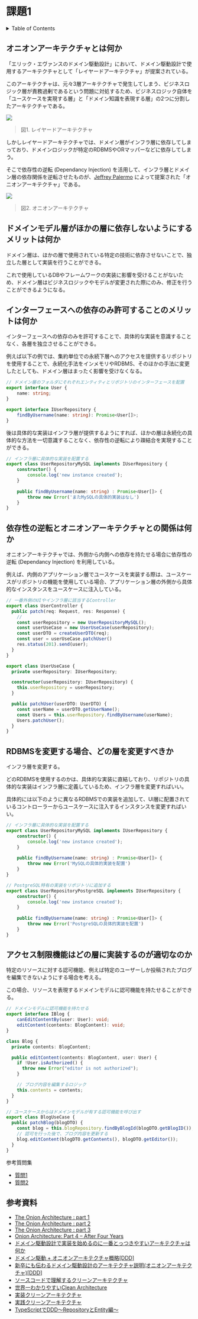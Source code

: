 # 課題1

<!-- START doctoc generated TOC please keep comment here to allow auto update -->
<!-- DON'T EDIT THIS SECTION, INSTEAD RE-RUN doctoc TO UPDATE -->
<details>
<summary>Table of Contents</summary>

- [オニオンアーキテクチャとは何か](#%E3%82%AA%E3%83%8B%E3%82%AA%E3%83%B3%E3%82%A2%E3%83%BC%E3%82%AD%E3%83%86%E3%82%AF%E3%83%81%E3%83%A3%E3%81%A8%E3%81%AF%E4%BD%95%E3%81%8B)
- [ドメインモデル層がほかの層に依存しないようにするメリットは何か](#%E3%83%89%E3%83%A1%E3%82%A4%E3%83%B3%E3%83%A2%E3%83%87%E3%83%AB%E5%B1%A4%E3%81%8C%E3%81%BB%E3%81%8B%E3%81%AE%E5%B1%A4%E3%81%AB%E4%BE%9D%E5%AD%98%E3%81%97%E3%81%AA%E3%81%84%E3%82%88%E3%81%86%E3%81%AB%E3%81%99%E3%82%8B%E3%83%A1%E3%83%AA%E3%83%83%E3%83%88%E3%81%AF%E4%BD%95%E3%81%8B)
- [インターフェースへの依存のみ許可することのメリットは何か](#%E3%82%A4%E3%83%B3%E3%82%BF%E3%83%BC%E3%83%95%E3%82%A7%E3%83%BC%E3%82%B9%E3%81%B8%E3%81%AE%E4%BE%9D%E5%AD%98%E3%81%AE%E3%81%BF%E8%A8%B1%E5%8F%AF%E3%81%99%E3%82%8B%E3%81%93%E3%81%A8%E3%81%AE%E3%83%A1%E3%83%AA%E3%83%83%E3%83%88%E3%81%AF%E4%BD%95%E3%81%8B)
- [依存性の逆転とオニオンアーキテクチャとの関係は何か](#%E4%BE%9D%E5%AD%98%E6%80%A7%E3%81%AE%E9%80%86%E8%BB%A2%E3%81%A8%E3%82%AA%E3%83%8B%E3%82%AA%E3%83%B3%E3%82%A2%E3%83%BC%E3%82%AD%E3%83%86%E3%82%AF%E3%83%81%E3%83%A3%E3%81%A8%E3%81%AE%E9%96%A2%E4%BF%82%E3%81%AF%E4%BD%95%E3%81%8B)
- [RDBMSを変更する場合、どの層を変更すべきか](#rdbms%E3%82%92%E5%A4%89%E6%9B%B4%E3%81%99%E3%82%8B%E5%A0%B4%E5%90%88%E3%81%A9%E3%81%AE%E5%B1%A4%E3%82%92%E5%A4%89%E6%9B%B4%E3%81%99%E3%81%B9%E3%81%8D%E3%81%8B)
- [アクセス制限機能はどの層に実装するのが適切なのか](#%E3%82%A2%E3%82%AF%E3%82%BB%E3%82%B9%E5%88%B6%E9%99%90%E6%A9%9F%E8%83%BD%E3%81%AF%E3%81%A9%E3%81%AE%E5%B1%A4%E3%81%AB%E5%AE%9F%E8%A3%85%E3%81%99%E3%82%8B%E3%81%AE%E3%81%8C%E9%81%A9%E5%88%87%E3%81%AA%E3%81%AE%E3%81%8B)
- [参考資料](#%E5%8F%82%E8%80%83%E8%B3%87%E6%96%99)

</details>
<!-- END doctoc generated TOC please keep comment here to allow auto update -->

## オニオンアーキテクチャとは何か

「エリック・エヴァンスのドメイン駆動設計」において、ドメイン駆動設計で使用するアーキテクチャとして「レイヤードアーキテクチャ」が提案されている。

このアーキテクチャは、元々3層アーキテクチャで発生してしまう、ビジネスロジック層が責務過剰であるという問題に対処するため、ビジネスロジック自体を「ユースケースを実現する層」と「ドメイン知識を表現する層」の2つに分割したアーキテクチャである。

![](../assets/LayeredArchitecture.png)

> 図1. レイヤードアーキテクチャ

しかしレイヤードアーキテクチャでは、ドメイン層がインフラ層に依存してしまっており、ドメインロジックが特定のRDBMSやORマッパーなどに依存してしまう。

そこで依存性の逆転 (Dependancy Injection) を活用して、インフラ層とドメイン層の依存関係を逆転させたものが、[Jeffrey Palermo](https://jeffreypalermo.com/) によって提案された「オニオンアーキテクチャ」である。

![](../assets/OnionArchitecture.png)

> 図2. オニオンアーキテクチャ

## ドメインモデル層がほかの層に依存しないようにするメリットは何か

ドメイン層は、ほかの層で使用されている特定の技術に依存させないことで、独立した層として実装を行うことができる。

これで使用しているDBやフレームワークの実装に影響を受けることがないため、ドメイン層はビジネスロジックやモデルが変更された際にのみ、修正を行うことができるようになる。

## インターフェースへの依存のみ許可することのメリットは何か

インターフェースへの依存のみを許可することで、具体的な実装を意識することなく、各層を独立させることができる。

例えば以下の例では、集約単位での永続下層へのアクセスを提供するリポジトリを使用することで、永続化手法をインメモリやRDBMS、そのほかの手法に変更したとしても、ドメイン層はまったく影響を受けなくなる。

```typescript
// ドメイン層のフォルダにそれぞれエンティティとリポジトリのインターフェースを配置
export interface User {
    name: string;
}

export interface IUserRepository {
    findByUsername(name: string): Promise<User[]>;
}
```

後は具体的な実装はインフラ層が提供するようにすれば、ほかの層は永続化の具体的な方法を一切意識することなく、依存性の逆転により疎結合を実現することができる。

```typescript
// インフラ層に具体的な実装を配置する
export class UserRepositoryMySQL implements IUserRepository {
    constructor() {
        console.log('new instance created');
    }
    
    public findByUsername(name: string) : Promise<User[]> {
        throw new Error('またMySQLの具体的実装はなし')
    }
}
```

## 依存性の逆転とオニオンアーキテクチャとの関係は何か

オニオンアーキテクチャでは、外側から内側への依存を持たせる場合に依存性の逆転 (Dependancy Injection) を利用している。

例えば、内側のアプリケーション層でユースケースを実装する際は、ユースケースがリポジトリの機能を使用している場合、アプリケーション層の外側から具体的なインスタンスをユースケースに注入している。

```typescript
// 一番外側のUIやインフラ層に該当するController
export class UserController {
  public patch(req: Request, res: Response) {
    // 
    const userRepository = new UserRepositoryMySQL();
    const userUseCase = new UserUseCase(userRepository);
    const userDTO = createUserDTO(req);
    const user = userUseCase.patchUser()
    res.status(201).send(user);
  }
}

export class UserUseCase {
  private userRepository: IUserRepository;

  constructor(userRepository: IUserRepository) {
    this.userRepository = userRepository;
  }

  public patchUser(userDTO: UserDTO) {
    const userName = userDTO.getUserName();
    const Users = this.userRepository.findByUsername(userName);
    Users.patchUser();
  }
}
```

## RDBMSを変更する場合、どの層を変更すべきか

インフラ層を変更する。

どのRDBMSを使用するのかは、具体的な実装に直結しており、リポジトリの具体的な実装はインフラ層に定義しているため、インフラ層を変更すればいい。

具体的には以下のように異なるRDBMSでの実装を追加して、UI層に配置されているコントローラーからユースケースに注入するインスタンスを変更すればいい。

```typescript
// インフラ層に具体的な実装を配置する
export class UserRepositoryMySQL implements IUserRepository {
    constructor() {
        console.log('new instance created');
    }
    
    public findByUsername(name: string) : Promise<User[]> {
        throw new Error('MySQLの具体的実装を配置')
    }
}

// PostgreSQL特有の実装をリポジトリに追加する
export class UserRepositoryPostgreSQL implements IUserRepository {
    constructor() {
        console.log('new instance created');
    }
    
    public findByUsername(name: string) : Promise<User[]> {
        throw new Error('PostgreSQLの具体的実装を配置')
    }
}
```

## アクセス制限機能はどの層に実装するのが適切なのか

特定のリソースに対する認可機能、例えば特定のユーザーしか投稿されたブログを編集できないようにする場合を考える。

この場合、リソースを表現するドメインモデルに認可機能を持たせることができる。

```typescript
// ドメインモデルに認可機能を持たせる
export interface IBlog {
    canEditContentBy(user: User): void;
    editContent(contents: BlogContent): void;
}

class Blog {
  private contents: BlogContent;

  public editContent(contents: BlogContent, user: User) {
    if !User.isAuthorized() {
      throw new Error("editor is not authorized");
    }

    // ブログ内容を編集するロジック
    this.contents = contents;
  }
}

// ユースケースからはドメインモデルが有する認可機能を呼び出す
export class BlogUseCase {
  public patchBlog(blogDTO) {
    const blog = this.blogRepository.findByBlogId(blogDTO.getBlogID());
    // 認可を行った後で、ブログ内容を更新する
    blog.editContent(blogDTO.getContents(), blogDTO.getEditor());
  }
}
```

参考質問集

- [質問1](https://github.com/little-hands/ddd-q-and-a/issues/121)
- [質問2](https://github.com/little-hands/ddd-q-and-a/issues/133)

## 参考資料

- [The Onion Architecture : part 1](https://jeffreypalermo.com/2008/07/the-onion-architecture-part-1/)
- [The Onion Architecture : part 2](https://jeffreypalermo.com/2008/07/the-onion-architecture-part-2/)
- [The Onion Architecture : part 3](https://jeffreypalermo.com/2008/08/the-onion-architecture-part-3/)
- [Onion Architecture: Part 4 – After Four Years](https://jeffreypalermo.com/2013/08/onion-architecture-part-4-after-four-years/)
- [ドメイン駆動設計で実装を始めるのに一番とっつきやすいアーキテクチャは何か](https://little-hands.hatenablog.com/entry/2017/10/04/231743)
- [ドメイン駆動 + オニオンアーキテクチャ概略[DDD]](https://little-hands.hatenablog.com/entry/2017/10/11/075634)
- [新卒にも伝わるドメイン駆動設計のアーキテクチャ説明(オニオンアーキテクチャ)[DDD]](https://little-hands.hatenablog.com/entry/2018/12/10/ddd-architecture)
- [ソースコードで理解するクリーンアーキテクチャ](https://buildersbox.corp-sansan.com/entry/2019/07/10/110000)
- [世界一わかりやすいClean Architecture](https://www.nuits.jp/entry/easiest-clean-architecture-2019-09)
- [実装クリーンアーキテクチャ](https://qiita.com/nrslib/items/a5f902c4defc83bd46b8)
- [実践クリーンアーキテクチャ](https://nrslib.com/clean-architecture/)
- [TypeScriptでDDD〜RepositoryとEntity編〜](https://speakerdeck.com/mrdshinse/typescriptdeddd-repositorytoentitybian)